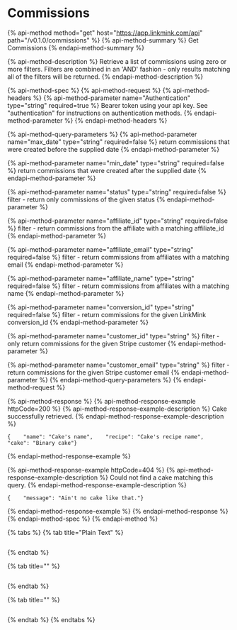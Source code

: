# Commissions

{% api-method method="get" host="https://app.linkmink.com/api" path="/v0.1.0/commissions" %}
{% api-method-summary %}
Get Commissions
{% endapi-method-summary %}

{% api-method-description %}
Retrieve a list of commissions using zero or more filters. Filters are combined in an 'AND' fashion - only results matching all of the filters will be returned. 
{% endapi-method-description %}

{% api-method-spec %}
{% api-method-request %}
{% api-method-headers %}
{% api-method-parameter name="Authentication" type="string" required=true %}
Bearer token using your api key. See "authentication" for instructions on authentication methods.
{% endapi-method-parameter %}
{% endapi-method-headers %}

{% api-method-query-parameters %}
{% api-method-parameter name="max\_date" type="string" required=false %}
return commissions that were created before the supplied date
{% endapi-method-parameter %}

{% api-method-parameter name="min\_date" type="string" required=false %}
return commissions that were created after the supplied date
{% endapi-method-parameter %}

{% api-method-parameter name="status" type="string" required=false %}
filter - return only commissions of the given status
{% endapi-method-parameter %}

{% api-method-parameter name="affiliate\_id" type="string" required=false %}
filter - return commissions from the affiliate with a matching affiliate\_id
{% endapi-method-parameter %}

{% api-method-parameter name="affiliate\_email" type="string" required=false %}
filter - return commissions from affiliates with a matching email
{% endapi-method-parameter %}

{% api-method-parameter name="affiliate\_name" type="string" required=false %}
filter - return commissions from affiliates with a matching name
{% endapi-method-parameter %}

{% api-method-parameter name="conversion\_id" type="string" required=false %}
filter - return commissions for the given LinkMink conversion\_id
{% endapi-method-parameter %}

{% api-method-parameter name="customer\_id" type="string" %}
filter - only return commissions for the given Stripe customer
{% endapi-method-parameter %}

{% api-method-parameter name="customer\_email" type="string" %}
filter - return commissions for the given Stripe customer email
{% endapi-method-parameter %}
{% endapi-method-query-parameters %}
{% endapi-method-request %}

{% api-method-response %}
{% api-method-response-example httpCode=200 %}
{% api-method-response-example-description %}
Cake successfully retrieved.
{% endapi-method-response-example-description %}

```
{    "name": "Cake's name",    "recipe": "Cake's recipe name",    "cake": "Binary cake"}
```
{% endapi-method-response-example %}

{% api-method-response-example httpCode=404 %}
{% api-method-response-example-description %}
Could not find a cake matching this query.
{% endapi-method-response-example-description %}

```
{    "message": "Ain't no cake like that."}
```
{% endapi-method-response-example %}
{% endapi-method-response %}
{% endapi-method-spec %}
{% endapi-method %}

{% tabs %}
{% tab title="Plain Text" %}
```text

```
{% endtab %}

{% tab title="" %}
```

```
{% endtab %}

{% tab title="" %}
```

```
{% endtab %}
{% endtabs %}



